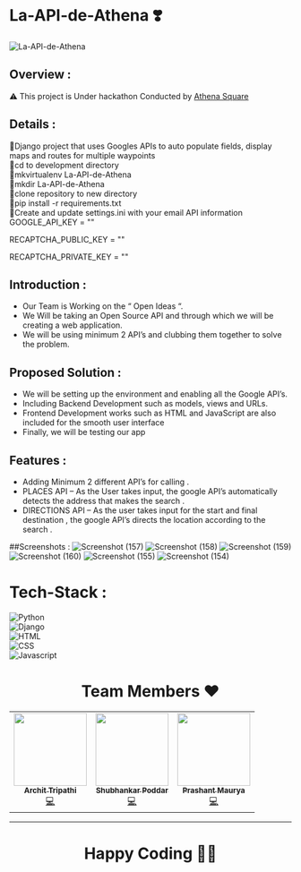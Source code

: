 # La-API-de-Athena ❣️

![La-API-de-Athena](https://socialify.git.ci/nobrains-29/La-API-de-Athena/image?description=1&font=Source%20Code%20Pro&forks=1&issues=1&language=1&pattern=Overlapping%20Hexagons&pulls=1&stargazers=1&theme=Dark)


## Overview :


⚠️ This project is Under hackathon Conducted by [Athena Square](https://dare2compete.com/p/athenahack-internship-opportunity-to-top-50-min-stipend-rs-20000-athenasquare-236660?lb=xBdlhru)


## Details :

🎯Django project that uses Googles APIs to auto populate fields, display maps and routes for multiple waypoints <br>
🎯cd to development directory <br>
🎯mkvirtualenv La-API-de-Athena <br>
🎯mkdir La-API-de-Athena <br>
🎯clone repository to new directory <br>
🎯pip install -r requirements.txt <br>
🎯Create and update settings.ini with your email API information<br>
GOOGLE_API_KEY = "" <br>

RECAPTCHA_PUBLIC_KEY = "" <br>

RECAPTCHA_PRIVATE_KEY = "" <br>



## Introduction :

- Our Team is Working on the “ Open Ideas “. <br>
- We Will be taking an Open Source API and through which we will be creating a web application. <br>
- We will be using minimum 2 API’s and clubbing them together to solve the problem. <br>


## Proposed Solution :

- We will be setting up the environment and enabling all the Google API’s. <br>
- Including Backend Development such as models, views and URLs. <br>
- Frontend Development works such as HTML and JavaScript are also included for the smooth user interface <br>
- Finally, we will be testing our app <br>

## Features :
- Adding Minimum 2 different API’s for calling . <br>
- PLACES API – As the User takes input, the google API’s automatically detects the address that makes the search . <br>
- DIRECTIONS API – As the user takes input for the start and final destination , the google API’s directs the location according to the search . <br>


##Screenshots :
![Screenshot (157)](https://user-images.githubusercontent.com/65807708/140788623-1c7b933b-bbbd-4e4d-b2f3-f13dafe12e2e.png)
![Screenshot (158)](https://user-images.githubusercontent.com/65807708/140788648-1b403e9b-e53b-4e8a-85f7-ccf2f7250b97.png)
![Screenshot (159)](https://user-images.githubusercontent.com/65807708/140788688-813f3231-dfb4-4b54-bb9e-467af91e7090.png)
![Screenshot (160)](https://user-images.githubusercontent.com/65807708/140788764-3e07032b-6f1b-46a3-9c4c-f99bddf036cc.png)
![Screenshot (155)](https://user-images.githubusercontent.com/65807708/140788802-e900e894-4799-4674-805b-904f20fd2df8.png)
![Screenshot (154)](https://user-images.githubusercontent.com/65807708/140788839-f6d2fe03-c13b-4deb-8f59-7b751881800e.png)







# Tech-Stack :

![Python](https://img.shields.io/badge/Python-3776AB?style=for-the-badge&logo=python&logoColor=white)<br>
![Django](https://img.shields.io/badge/Django-092E20?style=for-the-badge&logo=django&logoColor=white)<br>
![HTML](https://img.shields.io/badge/HTML-239120?style=for-the-badge&logo=html5&logoColor=white)<br>
![CSS](https://img.shields.io/badge/CSS-239120?&style=for-the-badge&logo=css3&logoColor=white)<br>
![Javascript](https://img.shields.io/badge/JavaScript-F7DF1E?style=for-the-badge&logo=javascript&logoColor=black)<br>


<h1 align=center> Team Members ❤️ </h1>
<p align="center">

<table>
  <tbody><tr>
    <td align="center"><a href="https://github.com/nobrains-29"><img alt="" src="https://avatars.githubusercontent.com/nobrains-29" width="130px;"><br><sub><b> Archit Tripathi  </b></sub></a><br><a href="https://github.com/nobrains-29/La-API-de-Athena/commits?author=nobrains-29" title="Code">💻 </a></td> </a></td>
    <td align="center"><a href="https://github.com/codeaholic-shub"><img alt="" src="https://avatars.githubusercontent.com/codeaholic-shub" width="130px;"><br><sub><b> Shubhankar Poddar </b></sub></a><br><a href="https://github.com/codeaholic-shub/La-API-de-Athena/commits?author=codeaholic-shub" title="Code">💻 </a></td> </a></td>
    <td align="center"><a href="https://github.com/prashant94157"><img alt="" src="https://avatars.githubusercontent.com/prashant94157" width="130px;"><br><sub><b> Prashant Maurya </b></sub></a><br><a href="https://github.com/prashant94157/La-API-de-Athena/commits?author=prashant94157" title="Code">💻 </a></td> </a></td>
    </tbody></tr>
 </table>

<hr>

<h1 align=center>Happy Coding 👨‍💻 </h1>










